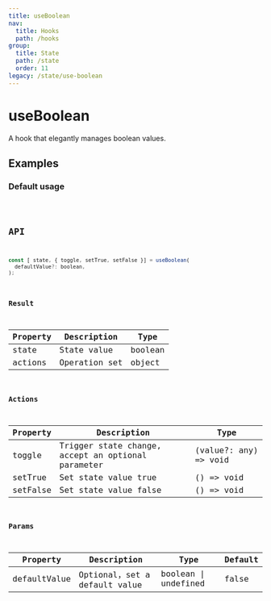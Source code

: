 ```yaml
---
title: useBoolean
nav:
  title: Hooks
  path: /hooks
group:
  title: State
  path: /state
  order: 11
legacy: /state/use-boolean
---
```


# useBoolean

A hook that elegantly manages boolean values.

## Examples

### Default usage

<code src="./demo/demo1.tsx" />

## API

```javascript
const [ state, { toggle, setTrue, setFalse }] = useBoolean(
  defaultValue?: boolean,
);
```

### Result

| Property | Description                                         | Type                 |
|----------|--------------------------------------|----------------------|
| state  | State value | boolean |
| actions | Operation set | object |

### Actions
| Property | Description                                         | Type                 |
|----------|--------------------------------------|----------------------|
| toggle | Trigger state change, accept an optional parameter | (value?: any) => void |
| setTrue | Set state value true | () => void |
| setFalse | Set state value false | () => void |

### Params

| Property | Description                                 | Type                   | Default |
|---------|----------------------------------------------|------------------------|--------|
| defaultValue | Optional，set a default value  | boolean \| undefined | false      |
